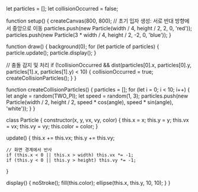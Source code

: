 let particles = [];
let collisionOccurred = false;

function setup() {
  createCanvas(800, 800);
  // 초기 입자 생성: 서로 반대 방향에서 중앙으로 이동
  particles.push(new Particle(width / 4, height / 2, 2, 0, 'red'));
  particles.push(new Particle(3 * width / 4, height / 2, -2, 0, 'blue'));
}

function draw() {
  background(0);
  for (let particle of particles) {
    particle.update();
    particle.display();
  }
  
  // 충돌 감지 및 처리
  if (!collisionOccurred && dist(particles[0].x, particles[0].y, particles[1].x, particles[1].y) < 10) {
    collisionOccurred = true;
    createCollisionParticles();
  }
}

function createCollisionParticles() {
  particles = [];
  for (let i = 0; i < 10; i++) {
    let angle = random(TWO_PI);
    let speed = random(1, 3);
    particles.push(new Particle(width / 2, height / 2, speed * cos(angle), speed * sin(angle), 'white'));
  }
}

class Particle {
  constructor(x, y, vx, vy, color) {
    this.x = x;
    this.y = y;
    this.vx = vx;
    this.vy = vy;
    this.color = color;
  }

  update() {
    this.x += this.vx;
    this.y += this.vy;

    // 화면 경계에서 반사
    if (this.x < 0 || this.x > width) this.vx *= -1;
    if (this.y < 0 || this.y > height) this.vy *= -1;
  }

  display() {
    noStroke();
    fill(this.color);
    ellipse(this.x, this.y, 10, 10);
  }
}
